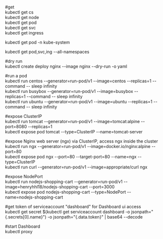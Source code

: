 #get  
kubectl get cs  
kubectl get node  
kubectl get pod  
kubectl get svc  
kubectl get ingress  

kubectl get pod -n kube-system  

kubectl get pod,svc,ing --all-namespaces  

#dry run  
kubectl create deploy nginx --image nginx --dry-run -o yaml  

#run a pod  
kubectl run centos --generator=run-pod/v1 --image=centos --replicas=1 --command -- sleep infinity  
kubectl run busybox --generator=run-pod/v1 --image=busybox --replicas=1 --command -- sleep infinity  
kubectl run ubuntu --generator=run-pod/v1 --image=ubuntu --replicas=1 --command -- sleep infinity  

#expose ClusterIP  
kubectl run tomcat --generator=run-pod/v1 --image=tomcat:alpine --port=8080 --replicas=1  
kubectl expose pod tomcat --type=ClusterIP --name=tomcat-server  

#expose Nginx web server (ngx) via ClusterIP, access ngx inside the cluster  
kubectl run ngx  --generator=run-pod/v1 --image=docker.io/nginx:alpine --port=80  
kubectl expose pod ngx --port=80 --target-port=80 --name=ngx --type=ClusterIP  
kubectl run curl --generator=run-pod/v1 --image=appropriate/curl ngx  

#expose NodePort  
kubectl run nodejs-shopping-cart --generator=run-pod/v1 --image=henryhhl18/nodejs-shopping-cart --port=3000  
kubectl expose pod nodejs-shopping-cart --type=NodePort --name=nodejs-shopping-cart  

#get token of serviceaccount "dashboard" for Dashboard ui access  
kubectl get secret $(kubectl get serviceaccount dashboard -o jsonpath="{.secrets[0].name}") -o jsonpath="{.data.token}" | base64 --decode  

#start Dashboard  
kubectl proxy  
